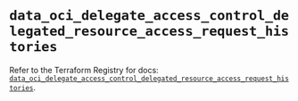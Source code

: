 # `data_oci_delegate_access_control_delegated_resource_access_request_histories`

Refer to the Terraform Registry for docs: [`data_oci_delegate_access_control_delegated_resource_access_request_histories`](https://registry.terraform.io/providers/oracle/oci/7.19.0/docs/data-sources/delegate_access_control_delegated_resource_access_request_histories).
